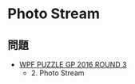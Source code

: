 # Photo Stream

## 問題
- [WPF PUZZLE GP 2016 ROUND 3](../questions/wpfpgp2016-3.md)
	- 2\. Photo Stream
